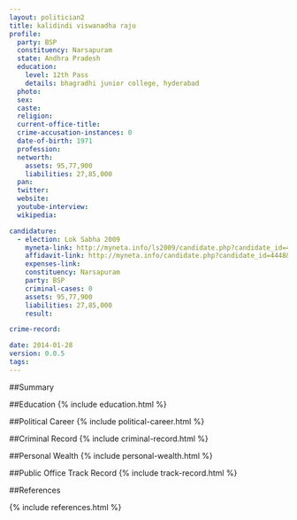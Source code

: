 ```yaml
---
layout: politician2
title: kalidindi viswanadha raju
profile: 
  party: BSP
  constituency: Narsapuram
  state: Andhra Pradesh
  education: 
    level: 12th Pass
    details: bhagradhi junior college, hyderabad
  photo: 
  sex: 
  caste: 
  religion: 
  current-office-title: 
  crime-accusation-instances: 0
  date-of-birth: 1971
  profession: 
  networth: 
    assets: 95,77,900
    liabilities: 27,85,000
  pan: 
  twitter: 
  website: 
  youtube-interview: 
  wikipedia: 

candidature: 
  - election: Lok Sabha 2009
    myneta-link: http://myneta.info/ls2009/candidate.php?candidate_id=4448
    affidavit-link: http://myneta.info/candidate.php?candidate_id=4448&scan=original
    expenses-link: 
    constituency: Narsapuram 
    party: BSP
    criminal-cases: 0
    assets: 95,77,900
    liabilities: 27,85,000
    result:  

crime-record: 

date: 2014-01-28
version: 0.0.5
tags: 
---
```

##Summary


##Education
{% include education.html %}


##Political Career
{% include political-career.html %}


##Criminal Record
{% include criminal-record.html %}


##Personal Wealth
{% include personal-wealth.html %}


##Public Office Track Record
{% include track-record.html %}


##References


{% include references.html %}